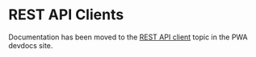 # REST API Clients

Documentation has been moved to the [REST API client][] topic in the PWA devdocs site.

[REST API client]: https://magento-research.github.io/pwa-studio/peregrine/reference/rest-api-client/
